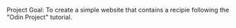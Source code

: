 Project Goal:
To create a simple website that contains a recipie following the "Odin Project" tutorial.